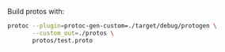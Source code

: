 
Build protos with:
```sh
protoc --plugin=protoc-gen-custom=./target/debug/protogen \
       --custom_out=./protos \
       protos/test.proto
```
